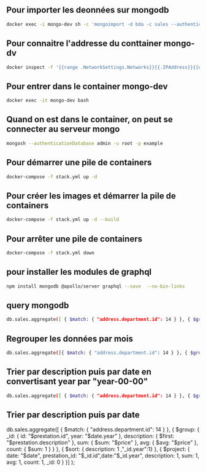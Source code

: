 ## Pour importer les deonnées sur mongodb
```bash
docker exec -i mongo-dev sh -c 'mongoimport -d bda -c sales --authenticationDatabase admin -u root -p example' < sales.bson
```
## Pour connaitre l'addresse du conttainer mongo-dv
```bash
docker inspect -f '{{range .NetworkSettings.Networks}}{{.IPAddress}}{{end}}' mongo-dev
```
## Pour entrer dans le container mongo-dev
```bash
docker exec -it mongo-dev bash
```
## Quand on est dans le container, on peut se connecter au serveur mongo
```bash
mongosh --authenticationDatabase admin -u root -p example
```
## Pour démarrer une pile de containers
```bash
docker-compose -f stack.yml up -d
```
## Pour créer les images et démarrer la pile de containers
```bash
docker-compose -f stack.yml up -d --build
```
## Pour arrêter une pile de containers
```bash
docker-compose -f stack.yml down
```
## pour installer les modules de graphql
```bash
npm install mongodb @apollo/server graphql --save  --no-bin-links
```

## query mongodb
```bash
db.sales.aggregate([ { $match: { "address.department.id": 14 } }, { $group: { _id: "$prestation.id", description: { $first: "$prestation.description" }, sum: { $sum: "$price" }, avg: { $avg: "$price" }, count: { $sum: 1 } } },{ $project: {prestation_id: "$_id",description: 1, sum: 1, avg: 1, count: 1, _id: 0 } }])
```
## Regrouper les données par mois
```bash
db.sales.aggregate([{ $match: { "address.department.id": 14 } }, { $group: { _id: { id: "$prestation.id", month: "$date.month" }, description: { $first: "$prestation.description" }, sum: { $sum: "$price" }, avg: { $avg: "$price" }, count: { $sum: 1 } } }, { $sort: { description: 1, "_id.month": 1 } }, { $project: { prestation_id: "$_id.id", description: 1, sum: 1, avg: 1, count: 1, _id: 0, month: "$_id.month" } }] )
```
## Trier par description puis par date en convertisant year par "year-00-00"
```bash
db.sales.aggregate([ { $match: { "address.department.id": 14 } }, { $group: { _id: { id: "$prestation.id", year: "$date.year" }, description: { $first: "$prestation.description" }, count: { $sum: 1 } } }, { $sort: { description: 1, "_id.year": 1 } }, { $project: { date: { $concat: [{ $toString: "$_id.year" }, "-00-00"] }, description: 1,count: 1, _id: 0 } }] );
```
## Trier par description puis par date 
db.sales.aggregate([ { $match: { "address.department.id": 14 } }, { $group: { _id: { id: "$prestation.id", year: "$date.year" }, description: { $first: "$prestation.description" }, sum: { $sum: "$price" }, avg: { $avg: "$price" }, count: { $sum: 1 } } }, { $sort: { description: 1 ,"_id.year":1} }, { $project: { date: "$date", prestation_id: "$_id.id",date:"$_id.year", description: 1, sum: 1, avg: 1, count: 1, _id: 0 } }] );
```
